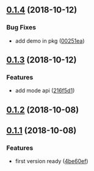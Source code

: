 <a name="0.1.4"></a>
## [0.1.4](https://github.com/MST-EUI/eui-code/compare/v0.1.3...v0.1.4) (2018-10-12)


### Bug Fixes

* add demo in pkg ([00251ea](https://github.com/MST-EUI/eui-code/commit/00251ea))



<a name="0.1.3"></a>
## [0.1.3](https://github.com/MST-EUI/eui-code/compare/v0.1.2...v0.1.3) (2018-10-12)


### Features

* add mode api ([216f5d1](https://github.com/MST-EUI/eui-code/commit/216f5d1))



<a name="0.1.2"></a>
## [0.1.2](https://github.com/MST-EUI/eui-code/compare/v0.1.1...v0.1.2) (2018-10-08)



<a name="0.1.1"></a>
## [0.1.1](https://github.com/MST-EUI/eui-code/compare/4be60ef...v0.1.1) (2018-10-08)


### Features

* first version ready ([4be60ef](https://github.com/MST-EUI/eui-code/commit/4be60ef))



